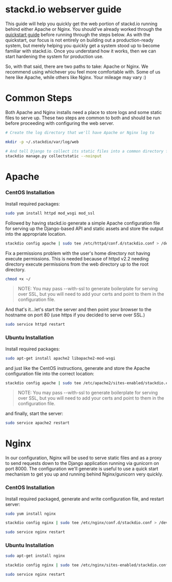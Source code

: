 # stackd.io webserver guide

This guide will help you quickly get the web portion of stackd.io running behind either Apache or Nginx. You should've already worked through the [quickstart guide](quickstart.md) before running through the steps below. As with the quickstart, our focus is not entirely on building out a production-ready system, but merely helping you quickly get a system stood up to become familiar with stackd.io. Once you understand how it works, then we can start hardening the system for production use.

So, with that said, there are two paths to take: Apache or Nginx. We recommend using whichever you feel more comfortable with. Some of us here like Apache, while others like Nginx. Your mileage may vary :)

# Common Steps

Both Apache and Nginx installs need a place to store logs and some static files to serve up. These two steps are common to both and should be run before proceeding with configuring the web server.

```bash
# Create the log directory that we'll have Apache or Nginx log to

mkdir -p ~/.stackdio/var/log/web

# And tell Django to collect its static files into a common directory for the webserver to serve up
stackdio manage.py collectstatic --noinput
```

# Apache

### CentOS Installation

Install required packages:

```bash
sudo yum install httpd mod_wsgi mod_ssl
```

Followed by having stackd.io generate a simple Apache configuration file for serving up the Django-based API and static assets and store the output into the appropriate location.

```bash
stackdio config apache | sudo tee /etc/httpd/conf.d/stackdio.conf > /dev/null
```

Fix a permissions problem with the user's home directory not having execute permissions. This is needed because of httpd v2.2 needing directory execute permissions from the web directory up to the root directory.

```bash
chmod +x ~/
```

> NOTE: You may pass --with-ssl to generate boilerplate for serving over SSL, but you will need to add your certs and point to them in the configuration file.

And that's it...let's start the server and then point your browser to the hostname on port 80 (use https if you decided to serve over SSL.)

```bash
sudo service httpd restart
```

### Ubuntu Installation

Install required packages:

```bash
sudo apt-get install apache2 libapache2-mod-wsgi
```

and just like the CentOS instructions, generate and store the Apache configuration file into the correct location:

```bash
stackdio config apache | sudo tee /etc/apache2/sites-enabled/stackdio.conf > /dev/null
```

> NOTE: You may pass --with-ssl to generate boilerplate for serving over SSL, but you will need to add your certs and point to them in the configuration file.

and finally, start the server:

```bash
sudo service apache2 restart
```

# Nginx

In our configuration, Nginx will be used to serve static files and as a proxy to send requests down to the Django application running via gunicorn on port 8000. The configuration we'll generate is useful to use a quick start mechanism to get you up and running behind Nginx/gunicorn very quickly.

### CentOS Installation

Install required packaged, generate and write configuration file, and restart server:

```bash
sudo yum install nginx

stackdio config nginx | sudo tee /etc/nginx/conf.d/stackdio.conf > /dev/null

sudo service nginx restart
```

### Ubuntu Installation

```bash
sudo apt-get install nginx

stackdio config nginx | sudo tee /etc/nginx/sites-enabled/stackdio.conf > /dev/null

sudo service nginx restart
```
